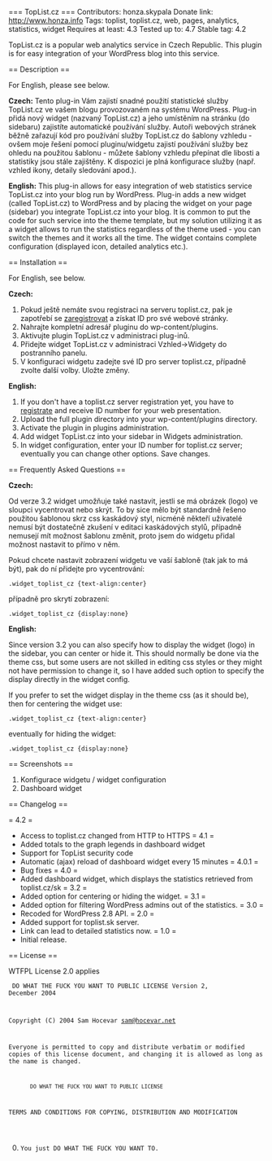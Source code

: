 === TopList.cz ===
Contributors: honza.skypala
Donate link: http://www.honza.info
Tags: toplist, toplist.cz, web, pages, analytics, statistics, widget
Requires at least: 4.3
Tested up to: 4.7
Stable tag: 4.2

TopList.cz is a popular web analytics service in Czech Republic. This plugin is for easy integration of your WordPress blog into this service.

== Description ==

For English, please see below.
  
<strong>Czech:</strong> Tento plug-in Vám zajistí snadné použití statistické služby TopList.cz ve vašem blogu provozovaném na systému WordPress. Plug-in přidá nový widget (nazvaný TopList.cz) a jeho umístěním na stránku (do sidebaru) zajistíte automatické používání služby. Autoři webových stránek běžně zařazují kód pro používání služby TopList.cz do šablony vzhledu - ovšem moje řešení pomocí pluginu/widgetu zajistí používání služby bez ohledu na použitou šablonu - můžete šablony vzhledu přepínat dle libosti a statistiky jsou stále zajištěny. K dispozici je plná konfigurace služby (např. vzhled ikony, detaily sledování apod.).

<strong>English:</strong> This plug-in allows for easy integration of web statistics service TopList.cz into your blog run by WordPress. Plug-in adds a new widget (called TopList.cz) to WordPress and by placing the widget on your page (sidebar) you integrate TopList.cz into your blog. It is common to put the code for such service into the theme template, but my solution utilizing it as a widget allows to run the statistics regardless of the theme used - you can switch the themes and it works all the time. The widget contains complete configuration (displayed icon, detailed analytics etc.).

== Installation ==

For English, see below.

<strong>Czech:</strong>

1.	Pokud ještě nemáte svou registraci na serveru toplist.cz, pak je zapotřebí se <a href="https://www.toplist.cz/register/" target="_blank">zaregistrovat</a> a získat ID pro své webové stránky.
2.	Nahrajte kompletní adresář pluginu do wp-content/plugins.
3.	Aktivujte plugin TopList.cz v administraci plug-inů.
4.	Přidejte widget TopList.cz v administraci Vzhled->Widgety do postranního panelu.
5.	V konfiguraci widgetu zadejte své ID pro server toplist.cz, případně zvolte další volby. Uložte změny.

<strong>English:</strong>

1.	If you don't have a toplist.cz server registration yet, you have to <a href="https://www.toplist.cz/register/" target="_blank">registrate</a> and receive ID number for your web presentation.
2.	Upload the full plugin directory into your wp-content/plugins directory.
3.	Activate the plugin in plugins administration.
4.	Add widget TopList.cz into your sidebar in Widgets administration.
5.	In widget configuration, enter your ID number for toplist.cz server; eventually you can change other options. Save changes.

== Frequently Asked Questions ==

<strong>Czech:</strong>

Od verze 3.2 widget umožňuje také nastavit, jestli se má obrázek (logo) ve sloupci vycentrovat nebo skrýt. To by sice mělo být standardně řešeno použitou šablonou skrz css kaskádový styl, nicméně někteří uživatelé nemusí být dostatečně zkušení v editaci kaskádových stylů, případně nemusejí mít možnost šablonu změnit, proto jsem do widgetu přidal možnost nastavit to přímo v něm.

Pokud chcete nastavit zobrazení widgetu ve vaší šabloně (tak jak to má být), pak do ní přidejte pro vycentrování:

<code>.widget_toplist_cz {text-align:center}</code>

případně pro skrytí zobrazení:

<code>.widget_toplist_cz {display:none}</code>

<strong>English:</strong>

Since version 3.2 you can also specify how to display the widget (logo) in the sidebar, you can center or hide it. This should normally be done via the theme css, but some users are not skilled in editing css styles or they might not have permission to change it, so I have added such option to specify the display directly in the widget config.

If you prefer to set the widget display in the theme css (as it should be), then for centering the widget use:

<code>.widget_toplist_cz {text-align:center}</code>

eventually for hiding the widget:

<code>.widget_toplist_cz {display:none}</code>

== Screenshots ==

1. Konfigurace widgetu / widget configuration
2. Dashboard widget

== Changelog ==

= 4.2 =
* Access to toplist.cz changed from HTTP to HTTPS
= 4.1 =
* Added totals to the graph legends in dashboard widget
* Support for TopList security code
* Automatic (ajax) reload of dashboard widget every 15 minutes
= 4.0.1 =
* Bug fixes
= 4.0 =
* Added dashboard widget, which displays the statistics retrieved from toplist.cz/sk
= 3.2 =
* Added option for centering or hiding the widget.
= 3.1 =
* Added option for filtering WordPress admins out of the statistics.
= 3.0 =
* Recoded for WordPress 2.8 API.
= 2.0 =
* Added support for toplist.sk server.
* Link can lead to detailed statistics now.
= 1.0 =
* Initial release.

== License ==

WTFPL License 2.0 applies

<code>           DO WHAT THE FUCK YOU WANT TO PUBLIC LICENSE
                   Version 2, December 2004

Copyright (C) 2004 Sam Hocevar <sam@hocevar.net>

Everyone is permitted to copy and distribute verbatim or modified
copies of this license document, and changing it is allowed as long
as the name is changed.

           DO WHAT THE FUCK YOU WANT TO PUBLIC LICENSE
  TERMS AND CONDITIONS FOR COPYING, DISTRIBUTION AND MODIFICATION

 0. You just DO WHAT THE FUCK YOU WANT TO.</code>
